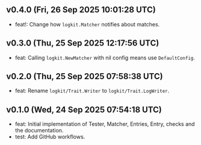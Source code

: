 ## v0.4.0 (Fri, 26 Sep 2025 10:01:28 UTC)
- feat!: Change how `logkit.Matcher` notifies about matches.

## v0.3.0 (Thu, 25 Sep 2025 12:17:56 UTC)
- feat: Calling `logkit.NewMatcher` with nil config means use `DefaultConfig`.

## v0.2.0 (Thu, 25 Sep 2025 07:58:38 UTC)
- feat: Rename `logkit/Trait.Writer` to `logkit/Trait.LogWriter`.

## v0.1.0 (Wed, 24 Sep 2025 07:54:18 UTC)
- feat: Initial implementation of Tester, Matcher, Entries, Entry, checks and the documentation.
- test: Add GitHub workflows.

